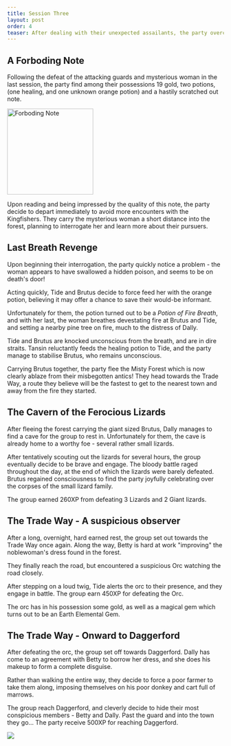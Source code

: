 ```yaml
---
title: Session Three
layout: post
order: 4
teaser: After dealing with their unexpected assailants, the party overcome many self-inflicted difficulties to finally arrive at Daggerford...
---
```


## A Forboding Note

Following the defeat of the attacking guards and mysterious woman in the last session, the party find among their possessions 19 gold, two potions, (one healing, and one unknown orange potion) and a hastily scratched out note.

<a href="#" class="image"><img src="{{site.baseurl}}/assets/images/note-cropped.png" alt="Forboding Note" style="width:200px;" /></a> 

Upon reading and being impressed by the quality of this note, the party decide to depart immediately to avoid more encounters with the Kingfishers. They carry the mysterious woman a short distance into the forest, planning to interrogate her and learn more about their pursuers.

## Last Breath Revenge

Upon beginning their interrogation, the party quickly notice a problem - the woman appears to have swallowed a hidden poison, and seems to be on death's door!

Acting quickly, Tide and Brutus decide to force feed her with the orange potion, believing it may offer a chance to save their would-be informant.

Unfortunately for them, the potion turned out to be a *Potion of Fire Breath*, and with her last, the woman breathes devestating fire at Brutus and Tide, and setting a nearby pine tree on fire, much to the distress of Dally.

Tide and Brutus are knocked unconscious from the breath, and are in dire straits. Tansin reluctantly feeds the healing potion to Tide, and the party manage to stabilise Brutus, who remains unconscious.

Carrying Brutus together, the party flee the Misty Forest which is now clearly ablaze from their misbegotten antics! They head towards the Trade Way, a route they believe will be the fastest to get to the nearest town and away from the fire they started.

## The Cavern of the Ferocious Lizards

After fleeing the forest carrying the giant sized Brutus, Dally manages to find a cave for the group to rest in. Unfortunately for them, the cave is already home to a worthy foe - several rather small lizards.

After tentatively scouting out the lizards for several hours, the group eventually decide to be brave and engage. The bloody battle raged throughout the day, at the end of which the lizards were barely defeated. Brutus regained consciousness to find the party joyfully celebrating over the corpses of the small lizard family.

The group earned 260XP from defeating 3 Lizards and 2 Giant lizards.

## The Trade Way - A suspicious observer

After a long, overnight, hard earned rest, the group set out towards the Trade Way once again.  Along the way, Betty is hard at work "improving" the noblewoman's dress found in the forest. 

They finally reach the road, but encountered a suspicious Orc watching the road closely.

After stepping on a loud twig, Tide alerts the orc to their presence, and they engage in battle. The group earn 450XP for defeating the Orc.

The orc has in his possession some gold, as well as a magical gem which turns out to be an Earth Elemental Gem.

## The Trade Way - Onward to Daggerford

After defeating the orc, the group set off towards Daggerford. Dally has come to an agreement with Betty to borrow her dress, and she does his makeup to form a complete disguise.

Rather than walking the entire way, they decide to force a poor farmer to take them along, imposing themselves on his poor donkey and cart full of marrows.

The group reach Daggerford, and cleverly decide to hide their most conspicious members - Betty and Dally. Past the guard and into the town they go... The party receive 500XP for reaching Daggerford.

<a href="#" class="image"><img src="{{site.baseurl}}/assets/images/leavingmistyforest2.png"  /></a>